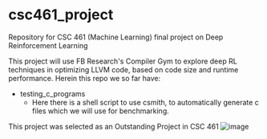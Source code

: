 # csc461\_project
Repository for CSC 461 (Machine Learning) final project on Deep Reinforcement Learning

This project will use FB Research's Compiler Gym to explore deep RL techniques in optimizing LLVM code, based on code size and runtime performance. Herein this repo we so far have: 

 - testing\_c\_programs
	- Here there is a shell script to use csmith, to automatically generate c files which we will use for benchmarking. 


This project was selected as an Outstanding Project in CSC 461
![image](https://user-images.githubusercontent.com/46405973/148877395-aac04f0d-636f-439b-bbc3-61f2f8332601.png)
